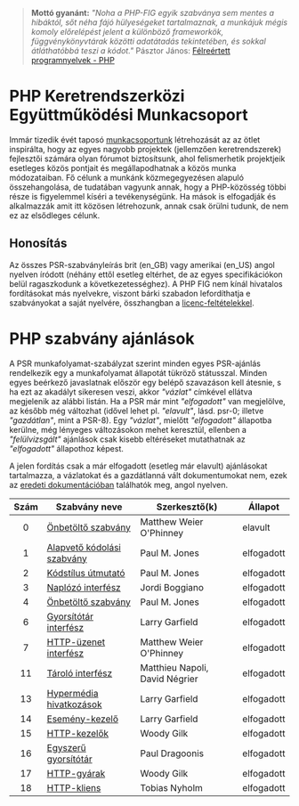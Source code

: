 > **Mottó gyanánt:** *"Noha a PHP-FIG egyik szabványa sem mentes a hibáktól, sőt néha fájó hülyeségeket tartalmaznak, a munkájuk mégis komoly előrelépést jelent a különböző frameworkök, függvénykönyvtárak közötti adatátadás tekintetében, és sokkal átláthatóbbá teszi a kódot."* Pásztor János: [Félreértett programnyelvek - PHP](https://www.refaktor.hu/felreertett-programnyelvek-php/)


PHP Keretrendszerközi Együttműködési Munkacsoport
================================================

Immár tizedik évét taposó [munkacsoportunk](personnel.md) létrehozását az az ötlet inspirálta, hogy az egyes nagyobb projektek (jellemzően keretrendszerek) fejlesztői számára olyan fórumot biztosítsunk, ahol felismerhetik projektjeik esetleges közös pontjait és megállapodhatnak a közös munka módozataiban. Fő célunk a munkánk közmegegyezésen alapuló összehangolása, de tudatában vagyunk annak, hogy a PHP-közösség többi része is figyelemmel kíséri a tevékenységünk. Ha mások is elfogadják és alkalmazzák amit itt közösen létrehozunk, annak csak örülni tudunk, de nem ez az elsődleges célunk.

Honosítás
---------

Az összes PSR-szabványleírás brit (en_GB) vagy amerikai (en_US) angol nyelven íródott (néhány ettől esetleg eltérhet, de az egyes specifikációkon belül ragaszkodunk a következetességhez). A PHP FIG nem kínál hivatalos fordításokat más nyelvekre, viszont bárki szabadon lefordíthatja e szabványokat a saját nyelvére, összhangban a [licenc-feltételekkel](LICENSE.md).


# PHP szabvány ajánlások

A PSR munkafolyamat-szabályzat szerint minden egyes PSR-ajánlás rendelkezik egy a munkafolyamat állapotát tükröző státusszal. Minden egyes beérkező javaslatnak először egy belépő szavazáson kell átesnie, s ha ezt az akadályt sikeresen veszi, akkor *"vázlat"* címkével ellátva megjelenik az alábbi listán. Ha a PSR már mint  *"elfogadott"* van megjelölve, az később még változhat (idővel lehet pl. *"elavult"*, lásd. psr-0; illetve *"gazdátlan"*, mint a PSR-8). Egy *"vázlat"*, mielőtt *"elfogadott"* állapotba kerülne, még lényeges változásokon mehet keresztül, ellenben a *"felülvizsgált"* ajánlások csak kisebb eltéréseket mutathatnak az *"elfogadott"* állapothoz képest.

A jelen fordítás csak a már elfogadott (esetleg már elavult) ajánlásokat tartalmazza, a vázlatokat és a gazdátlanná vált dokumentumokat nem, ezek az [eredeti dokumentációban](https://github.com/php-fig/fig-standards) találhatók meg, angol nyelven.


| Szám | Szabvány neve                                | Szerkesztő(k)                     | Állapot     |
|:---:|--------------------------------------|--------------------------------|------------|
| 0   | [Önbetöltő szabvány][psr0]         | Matthew Weier O'Phinney        | elavult |
| 1   | [Alapvető kódolási szabvány][psr1]        | Paul M. Jones                  | elfogadott   |
| 2   | [Kódstílus útmutató][psr2]           | Paul M. Jones                  | elfogadott   |
| 3   | [Naplózó interfész][psr3]             | Jordi Boggiano                 | elfogadott   |
| 4   | [Önbetöltő szabvány][psr4]         | Paul M. Jones                  | elfogadott   |
| 6   | [Gyorsítótár interfész][psr6]            | Larry Garfield                 | elfogadott   |
| 7   | [HTTP-üzenet interfész][psr7]       | Matthew Weier O'Phinney        | elfogadott   |
| 11  | [Tároló interfész][psr11]         | Matthieu Napoli, David Négrier | elfogadott   |
| 13  | [Hypermédia hivatkozások][psr13]            | Larry Garfield                 | elfogadott   |
| 14  | [Esemény-kezelő][psr14]            | Larry Garfield                 | elfogadott   |
| 15  | [HTTP-kezelők][psr15]               | Woody Gilk                     | elfogadott   |
| 16  | [Egyszerű gyorsítótár][psr16]                | Paul Dragoonis                 | elfogadott   |
| 17  | [HTTP-gyárak][psr17]              | Woody Gilk                     | elfogadott   |
| 18  | [HTTP-kliens][psr18]                 | Tobias Nyholm                  | elfogadott   |


[psr0]: accepted/PSR-0.md
[psr1]: accepted/PSR-1-basic-coding-standard.md
[psr2]: accepted/PSR-2-coding-style-guide.md
[psr3]: accepted/PSR-3-logger-interface.md
[psr4]: accepted/PSR-4-autoloader.md
[psr6]: accepted/PSR-6-cache.md
[psr7]: accepted/PSR-7-http-message.md
[psr11]: accepted/PSR-11-container.md
[psr13]: accepted/PSR-13-links.md
[psr14]: accepted/PSR-14-event-dispatcher.md
[psr15]: accepted/PSR-15-request-handlers.md
[psr16]: accepted/PSR-16-simple-cache.md
[psr17]: accepted/PSR-17-http-factory.md
[psr18]: accepted/PSR-18-http-client.md

